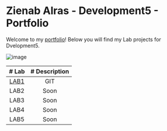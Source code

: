 
# Zienab Alras - Development5 - Portfolio

Welcome to my [portfolio](https://github.com/ZienabAlr/DEV5-myportofolio.git)! Below you will find my Lab projects for Dvelopment5. 


![image](https://user-images.githubusercontent.com/101997484/192115275-b5b5e363-aec0-4ead-9d97-6d1cd261117b.png)



| # Lab    | # Description |
| :-----: | :------------: |
| [LAB1](https://github.com/ZienabAlr/DEV5-LAB1.git) | GIT  | 
| LAB2 | Soon | 
| LAB3 | Soon | 
| LAB4 | Soon | 
| LAB5 | Soon | 
